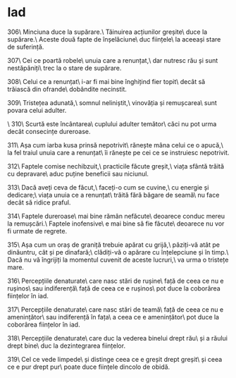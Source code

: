 Iad
===

306\\
Minciuna duce la supărare.\\
Tăinuirea acțiunilor greșite\\
duce la supărare.\\
Aceste două fapte de înșelăciune\\
duc ființele\\
la aceeași stare de suferință.

307\\
Cei ce poartă robele\\
unuia care a renunțat,\\
dar nutresc rău și sunt nestăpâniți\\
trec la o stare de supărare.

308\\
Celui ce a renunțat\\
i-ar fi mai bine înghițind fier topit\\
decât să trăiască din ofrande\\
dobândite necinstit.

309\\
Tristețea adunată,\\
somnul neliniștit,\\
vinovăția și remușcarea\\
sunt povara celui adulter.

\\
310\\
Scurtă este încântarea\\
cuplului adulter temător\\
căci nu pot urma decât consecințe dureroase.


311\\
Așa cum iarba kusa prinsă nepotrivit\\
rănește mâna celui ce o apucă,\\
la fel traiul unuia care a renunțat\\
îi rănește pe cei ce se instruiesc nepotrivit.

312\\
Faptele comise nechibzuit,\\
practicile făcute greșit,\\
viața sfântă trăită cu depravare\\
aduc puține beneficii sau niciunul.

313\\
Dacă aveți ceva de făcut,\\
faceți-o cum se cuvine,\\
cu energie și dedicare;\\
viața unuia ce a renunțat\\
trăită fără băgare de seamă\\
nu face decât să ridice praful.

314\\
Faptele dureroase\\
mai bine rămân nefăcute\\
deoarece conduc mereu la remușcări.\\
Faptele inofensive\\
e mai bine să fie făcute\\
deoarece nu vor fi urmate de regrete.

315\\
Așa cum un oraș de graniță trebuie apărat cu grijă,\\
păziți-vă atât pe dinăuntru, cât și pe dinafară;\\
clădiți-vă o apărare cu înțelepciune și în timp.\\
Dacă nu vă îngrijiți la momentul cuvenit de aceste lucruri,\\
va urma o tristețe mare.

316\\
Percepțiile denaturate\\
care nasc stări de rușine\\
față de ceea ce nu e rușinos\\
sau indiferență\\
față de ceea ce e rușinos\\
pot duce la coborârea ființelor în iad.

317\\
Percepțiile denaturate\\
care nasc stări de teamă\\
față de ceea ce nu e amenințător\\
sau indiferență în fața\\
a ceea ce e amenințător\\
pot duce la coborârea ființelor în iad.

318\\
Percepțiile denaturate\\
care duc la vederea binelui drept rău\\
și a răului drept bine\\
duc la dezintegrarea ființelor.

319\\
Cel ce vede limpede\\
și distinge ceea ce e greșit drept greșit\\
și ceea ce e pur drept pur\\
poate duce ființele dincolo de obidă.
